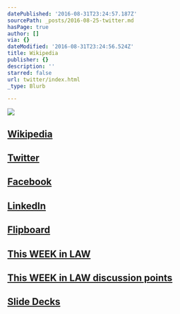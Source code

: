 ```yaml
---
datePublished: '2016-08-31T23:24:57.187Z'
sourcePath: _posts/2016-08-25-twitter.md
hasPage: true
author: []
via: {}
dateModified: '2016-08-31T23:24:56.524Z'
title: Wikipedia
publisher: {}
description: ''
starred: false
url: twitter/index.html
_type: Blurb

---
```

![](https://the-grid-user-content.s3-us-west-2.amazonaws.com/4ff1879b-e6a2-41a2-bb9c-4726d807cd29.jpg)

## [Wikipedia][0]

## [Twitter][1]

## [Facebook][2]

## [LinkedIn][3]

## [Flipboard][4]

## [This WEEK in LAW][5]

## [This WEEK in LAW discussion points][6]

## [Slide Decks][7]

[0]: https://en.wikipedia.org/wiki/Denise_Howell "Denise Howell, Wikipedia"
[1]: http://twitter.com/dhowell "Twitter"
[2]: http://facebook.com/denisehowell "Facebook"
[3]: https://www.linkedin.com/in/denisehowell "LinkedIn"
[4]: https://flipboard.com/@dhowell "Flipboard"
[5]: https://twit.tv/shows/this-week-in-law "This WEEK in LAW"
[6]: https://tagpacker.com/user/thisweekinlaw "TWiL discussion points"
[7]: http://www.slideshare.net/denisehowell/presentations "Slide Decks"